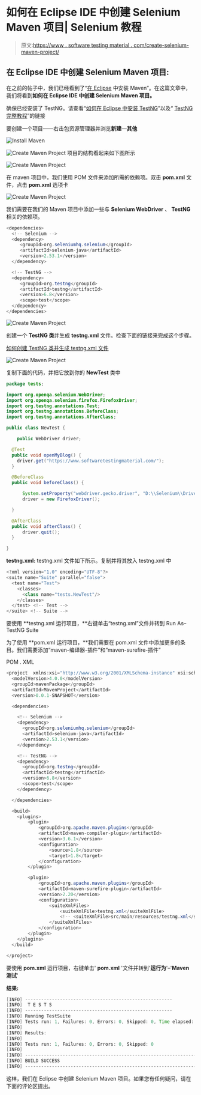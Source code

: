 # 如何在 Eclipse IDE 中创建 Selenium Maven 项目| Selenium 教程

> 原文:[https://www . software testing material . com/create-selenium-maven-project/](https://www.softwaretestingmaterial.com/create-selenium-maven-project/)

## 在 Eclipse IDE 中创建 Selenium Maven 项目:

在之前的帖子中，我们已经看到了“[在 Eclipse](https://www.softwaretestingmaterial.com/install-maven-eclipse-ide/) 中安装 Maven”。在这篇文章中，我们将看到**如何在 Eclipse IDE 中创建 Selenium Maven 项目。**

确保已经安装了 TestNG。请查看“[如何在 Eclipse 中安装 TestNG](https://www.softwaretestingmaterial.com/install-testng-plugin/)”以及“ [TestNG 完整教程](https://www.softwaretestingmaterial.com/testng-tutorial/)”的链接

要创建一个项目——右击包资源管理器并浏览**新建**—**其他**

![Install Maven](img/7366e1b5c71c97b65b7958e2c13457e8.png)

![Create Maven Project](img/d19770c027d2b4e65a08384abd818391.png) 项目的结构看起来如下图所示

![Create Maven Project](img/e6e82eef7ef686852b4b777fe91292e8.png)

在 maven 项目中，我们使用 POM 文件来添加所需的依赖项。双击 **pom.xml** 文件，点击 **pom.xml** 选项卡

![Create Maven Project](img/944d7c412989414a8cdb5ac2d0a85852.png)

我们需要在我们的 Maven 项目中添加一些与 **Selenium WebDriver** 、 **TestNG** 相关的依赖项。

```java
<dependencies>
  <!-- Selenium -->
  <dependency>
     <groupId>org.seleniumhq.selenium</groupId>
     <artifactId>selenium-java</artifactId>
     <version>2.53.1</version>
  </dependency>

  <!-- TestNG -->
  <dependency>
     <groupId>org.testng</groupId>
     <artifactId>testng</artifactId>
     <version>6.8</version>
     <scope>test</scope>
  </dependency>	
</dependencies>
```

![Create Maven Project](img/bf1dcbc1e02a0cd845fead6fd1b0accb.png)

创建一个 **TestNG 类**并生成 **testng.xml** 文件。检查下面的链接来完成这个步骤。

[如何创建 TestNG 类并生成 testng.xml 文件](https://www.softwaretestingmaterial.com/create-testng-xml-file/)

![Create Maven Project](img/3641c5378fb6e0c30acb8860d23e9b1d.png)

复制下面的代码，并把它放到你的 **NewTest** 类中

```java
package tests;

import org.openqa.selenium.WebDriver;
import org.openqa.selenium.firefox.FirefoxDriver;
import org.testng.annotations.Test;
import org.testng.annotations.BeforeClass;
import org.testng.annotations.AfterClass;

public class NewTest {

	public WebDriver driver;

  @Test
  public void openMyBlog() {
	driver.get("https://www.softwaretestingmaterial.com/");
  }

  @BeforeClass
  public void beforeClass() {

	  System.setProperty("webdriver.gecko.driver", "D:\\Selenium\\Drivers\\geckodriver.exe");
	  driver = new FirefoxDriver();

  }

  @AfterClass
  public void afterClass() {
	  driver.quit();
  }

}
```

**testng.xml:** testng.xml 文件如下所示。复制并将其放入 testng.xml 中

```java
<?xml version="1.0" encoding="UTF-8"?>
<suite name="Suite" parallel="false">
  <test name="Test">
    <classes>
      <class name="tests.NewTest"/>
    </classes>
  </test> <!-- Test -->
</suite> <!-- Suite -->
```

要使用 **testng.xml 运行项目，**右键单击“testng.xml”文件并转到 Run As–TestNG Suite

为了使用 **pom.xml 运行项目，**我们需要在 pom.xml 文件中添加更多的条目。我们需要添加“maven-编译器-插件”和“maven-surefire-插件”

POM . XML

```java
<project  xmlns:xsi="http://www.w3.org/2001/XMLSchema-instance" xsi:schemaLocation="http://maven.apache.org/POM/4.0.0 http://maven.apache.org/xsd/maven-4.0.0.xsd">
  <modelVersion>4.0.0</modelVersion>
  <groupId>mavenPackage</groupId>
  <artifactId>MavenProject</artifactId>
  <version>0.0.1-SNAPSHOT</version>

  <dependencies>

	<!-- Selenium -->
	<dependency>
	  <groupId>org.seleniumhq.selenium</groupId>
	  <artifactId>selenium-java</artifactId>
	  <version>2.53.1</version>
	</dependency>

	<!-- TestNG -->
	<dependency>
	  <groupId>org.testng</groupId>
	  <artifactId>testng</artifactId>
	  <version>6.8</version>
	  <scope>test</scope>
	</dependency>	

  </dependencies>

  <build>
  	<plugins>
  		<plugin>
  			<groupId>org.apache.maven.plugins</groupId>
           	<artifactId>maven-compiler-plugin</artifactId>
           	<version>3.6.1</version>
           	<configuration>
           		<source>1.8</source>
           		<target>1.8</target>
           	</configuration>
  		</plugin>

  		<plugin>
  			<groupId>org.apache.maven.plugins</groupId>
           	<artifactId>maven-surefire-plugin</artifactId>
           	<version>2.20</version>
           	<configuration>
           	 	<suiteXmlFiles>
           			<suiteXmlFile>testng.xml</suiteXmlFile>
           			<!-- <suiteXmlFile>src/main/resources/testng.xml</suiteXmlFile> -->
           		</suiteXmlFiles>
           	</configuration>
  		</plugin>
  	</plugins>  
  </build>

</project>
```

要使用 **pom.xml** 运行项目，右键单击' **pom.xml** '文件并转到'**运行为**'–'**Maven 测试**'

**结果:**

```java
[INFO] -------------------------------------------------------
[INFO]  T E S T S
[INFO] -------------------------------------------------------
[INFO] Running TestSuite
[INFO] Tests run: 1, Failures: 0, Errors: 0, Skipped: 0, Time elapsed: 13.332 s - in TestSuite
[INFO] 
[INFO] Results:
[INFO] 
[INFO] Tests run: 1, Failures: 0, Errors: 0, Skipped: 0
[INFO] 
[INFO] ------------------------------------------------------------------------
[INFO] BUILD SUCCESS
[INFO] ------------------------------------------------------------------------
```

这样，我们在 Eclipse 中创建 Selenium Maven 项目。如果您有任何疑问，请在下面的评论区提出。